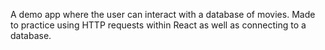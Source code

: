 A demo app where the user can interact with a database of movies. Made to practice using HTTP requests within React as well as connecting to a database.